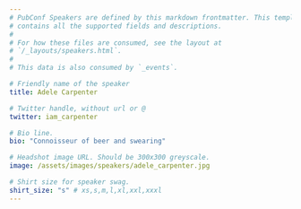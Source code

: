 ```yaml
---
# PubConf Speakers are defined by this markdown frontmatter. This template
# contains all the supported fields and descriptions.
#
# For how these files are consumed, see the layout at
# `/_layouts/speakers.html`.
#
# This data is also consumed by `_events`.

# Friendly name of the speaker
title: Adele Carpenter

# Twitter handle, without url or @
twitter: iam_carpenter

# Bio line.
bio: "Connoisseur of beer and swearing"

# Headshot image URL. Should be 300x300 greyscale.
image: /assets/images/speakers/adele_carpenter.jpg

# Shirt size for speaker swag.
shirt_size: "s" # xs,s,m,l,xl,xxl,xxxl
---
```

